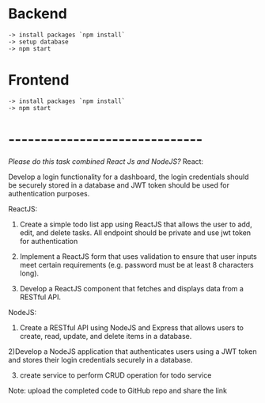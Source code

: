 # Backend
    -> install packages `npm install`
    -> setup database
    -> npm start

# Frontend
    -> install packages `npm install`
    -> npm start

# ------------------------------
*Please do this task combined React Js and NodeJS?*
React:

Develop a login functionality for a dashboard, 
the login credentials should be securely stored in a database and 
JWT token should be used for authentication purposes.

ReactJS:

1) Create a simple todo list app using ReactJS that allows the user to add, edit, and delete tasks. 
	All endpoint should be private and use jwt token for authentication
	
2) Implement a ReactJS form that uses validation to ensure that user inputs meet certain requirements 
	(e.g. password must be at least 8 characters long).
	
3) Develop a ReactJS component that fetches and displays data from a RESTful API.

NodeJS:
1) Create a RESTful API using NodeJS and Express that allows users to create, read, update, 
	and delete items in a database.
	
2)Develop a NodeJS application that authenticates users using a JWT token and stores their login credentials securely in a database.

3) create service to perform CRUD operation for todo service

Note: upload the completed code to GitHub repo and share the link